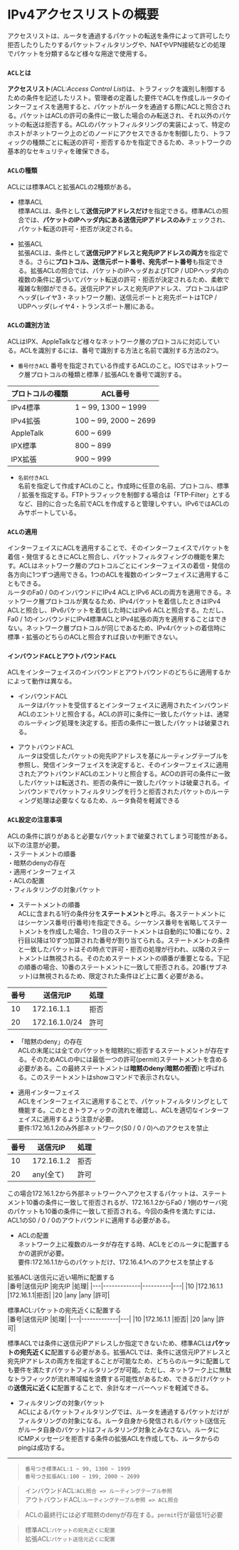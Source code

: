 # IPv4アクセスリストの概要
アクセスリストは、ルータを通過するパケットの転送を条件によって許可したり拒否したりしたりするパケットフィルタリングや、NATやVPN接続などの処理でパケットを分類するなど様々な用途で使用する。

### `ACLとは`
**アクセスリスト**(ACL:*Access Control List*)は、トラフィックを識別し制御するための条件を記述したリスト。管理者の定義した要件でACLを作成しルータのインターフェイスを適用すると、パケットがルータを通過する際にACLと照合される。パケットはACLの許可の条件に一致した場合のみ転送され、それ以外のパケットの転送は拒否する。ACLのパケットフィルタリングの実装によって、特定のホストがネットワーク上のどのノードにアクセスできるかを制御したり、トラフィックの種類ごとに転送の許可・拒否するかを指定できるため、ネットワークの基本的なセキュリティを確保できる。

### `ACLの種類`
ACLには標準ACLと拡張ACLの2種類がある。

- 標準ACL  
標準ACLは、条件として**送信元IPアドレスだけ**を指定できる。標準ACLの照合では、**パケットのIPヘッダ内にある送信元IPアドレスのみ**チェックされ、パケット転送の許可・拒否が決定される。

- 拡張ACL  
拡張ACLは、条件として**送信元IPアドレスと宛先IPアドレスの両方**を指定できる。さらに**プロトコル、送信元ポート番号、宛先ポート番号**も指定できる。拡張ACLの照合では、パケットのIPヘッダおよびTCP / UDPヘッダ内の複数の条件に基づいてパケット転送の許可・拒否が決定されるため、柔軟で複雑な制御ができる。送信元IPアドレスと宛先IPアドレス、プロトコルはIPヘッダ(レイヤ3・ネットワーク層)、送信元ポートと宛先ポートはTCP / UDPヘッダ(レイヤ4・トランスポート層)にある。

### `ACLの識別方法`
ACLはIPX、AppleTalkなど様々なネットワーク層のプロトコルに対応している。ACLを識別するには、番号で識別する方法と名前で識別する方法の2つ。

- `番号付きACL`
番号を指定されている作成するACLのこと。IOSではネットワーク層プロトコルの種類と標準 / 拡張ACLを番号で識別する。

|プロトコルの種類|ACL番号               |
|--------------|---------------------|
|IPv4標準       |1 ~ 99, 1300 ~ 1999  |
|IPv4拡張       |100 ~ 99, 2000 ~ 2699|
|AppleTalk     |600 ~ 699            |
|IPX標準        |800 ~ 899            |
|IPX拡張        |900 ~ 999            |

- `名前付きACL`  
名前を指定して作成すACLのこと。作成時に任意の名前、プロトコル、標準 / 拡張を指定する。FTPトラフィックを制御する場合は「FTP-Filter」とするなど、目的に合った名前でACLを作成すると管理しやすい。IPv6ではACLのみサポートしている。

### `ACLの適用`
インターフェイスにACLを適用することで、そのインターフェイスでパケットを着信・発信するときにACLと照合し、パケットフィルタフィングの機能を果たす。ACLはネットワーク層のプロトコルごとにインターフェイスの着信・発信の各方向に1つずつ適用できる。1つのACLを複数のインターフェイスに適用することもできる。  
ルータのFa0 / 0のインバウンドにIPv4 ACLとIPv6 ACLの両方を適用できる。ネットワーク層プロトコルが異なるため、IPv4パケットを着信したときはIPv4 ACLと照合し、IPv6パケットを着信した時にはIPv6 ACLと照合する。ただし、Fa0 / 1のインバウンドにIPv4標準ACLとIPv4拡張の両方を適用することはできない。ネットワーク層プロトコルが同じであるため、IPv4パケットの着信時に標準・拡張のどちらのACLと照合すれば良いか判断できない。

### `インバウンドACLとアウトバウンドACL`
ACLをインターフェイスのインバウンドとアウトバウンドのどちらに適用するかによって動作は異なる。

- インバウンドACL  
ルータはパケットを受信するとインターフェイスに適用されたインバウンドACLのエントリと照合する。ACLの許可に条件に一致したパケットは、通常のルーティング処理を決定する。拒否の条件に一致したパケットは破棄される。

- アウトバウンドACL  
ルータは受信したパケットの宛先IPアドレスを基にルーティングテーブルを参照し、発信インターフェイスを決定すると、そのインターフェイスに適用されたアウトバウンドACLのエントリと照合する。ACOの許可の条件に一致したパケットは転送され、拒否の条件に一致したパケットは破棄される。インバウンドでパケットフィルタリングを行うと拒否されたパケットのルーティング処理は必要なくなるため、ルータ負荷を軽減できる

### `ACL設定の注意事項`
ACLの条件に誤りがあると必要なパケットまで破棄されてしまう可能性がある。以下の注意が必要。  
・ステートメントの順番  
・暗黙のdenyの存在  
・適用インターフェイス  
・ACLの配置  
・フィルタリングの対象パケット

- ステートメントの順番  
ACLに含まれる1行の条件分を**ステートメント**と呼ぶ。各ステートメントにはシーケンス番号(行番号)を指定できる。シーケンス番号を省略してステートメントを作成した場合、1つ目のステートメントは自動的に10番になり、2行目以降は10ずつ加算された番号が割り当てられる。ステートメントの条件と一致したパケットはその時点で許可・拒否の処理が行われ、以降のステートメントは無視される。そのためステートメントの順番が重要となる。下記の順番の場合、10番のステートメントに一致して拒否される。20番(サブネット)は無視されるため、限定された条件ほど上に置く必要がある。

|番号|送信元IP      |処理|
|---|-------------|---|
|10 |172.16.1.1   |拒否|
|20 |172.16.1.0/24|許可|

- 「暗黙のdeny」の存在  
ACLの末尾には全てのパケットを暗黙的に拒否するステートメントが存在する。そのためACLの中には最低一つの許可(permit)ステートメントを含める必要がある。この最終ステートメントは**暗黙のdeny**(**暗黙の拒否**)と呼ばれる。このステートメントはshowコマンドで表示されない。

- 適用インターフェイス  
ACLをインターフェイスに適用することで、パケットフィルタリングとして機能する。このときトラフィックの流れを確認し、ACLを適切なインターフェイスに適用するよう注意が必要。  
要件:172.16.1.2のみ外部ネットワーク(S0 / 0 / 0)へのアクセスを禁止

|番号|送信元IP      |処理|
|---|-------------|---|
|10 |172.16.1.2   |拒否|
|20 |any(全て)     |許可|

この場合172.16.1.2から外部ネットワークへアクセスするパケットは、ステートメント10番の条件に一致して拒否されるが、172.16.1.2からFa0 / 1側のサーバ宛のパケットも10番の条件に一致して拒否される。今回の条件を満たすには、ACL1のS0 / 0 / 0のアウトバウンドに適用する必要がある。

- ACLの配置  
ネットワーク上に複数のルータが存在する時、ACLをどのルータに配置するかの選択が必要。  
要件:172.16.1.1からのパケットだけ、172.16.4.1へのアクセスを禁止する  

拡張ACL:送信元に近い場所に配置する  
|番号|送信元IP      |宛先IP    |処理|
|---|-------------|----------|---|
|10 |172.16.1.1   |172.16.1.1|拒否|
|20 |any          |any       |許可|

標準ACL:パケットの宛先近くに配置する  
|番号|送信元IP      |処理|
|---|-------------|---|
|10 |172.16.1.1   |拒否|
|20 |any          |許可|

標準ACLでは条件に送信元IPアドレスしか指定できないため、標準ACLは**パケットの宛先近くに**配置する必要がある。拡張ACLでは、条件に送信元IPアドレスと宛先IPアドレスの両方を指定することが可能なため、どちらのルータに配置しても要件を満たすパケットフィルタリングが可能。ただし、ネットワーク上に無駄なトラフィックが流れ帯域幅を浪費する可能性があるため、できるだけパケットの**送信元に近くに**配置することで、余計なオーバーヘッドを軽減できる。

- フィルタリングの対象パケット  
ACLによるパケットフィルタリングでは、ルータを通過するパケットだけがフィルタリングの対象になる。ルータ自身から発信されるパケット(送信元がルータ自身のパケット)はフィルタリング対象とみなさない。ルータにICMPメッセージを拒否する条件の拡張ACLを作成しても、ルータからのpingは成功する。

---
> `番号つき標準ACL:1 ~ 99, 1300 ~ 1999`  
> `番号つき拡張ACL:100 ~ 199, 2000 ~ 2699`

> インバウンドACL:`ACL照合 => ルーティングテーブル参照`  
> アウトバウンドACL:`ルーティングテーブル参照 => ACL照合`

> ACLの最終行には必ず暗黙のdenyが存在する。`permit`行が最低1行必要

> 標準ACL:`パケットの宛先近くに配置`  
> 拡張ACL:`パケット送信元近くに配置`
